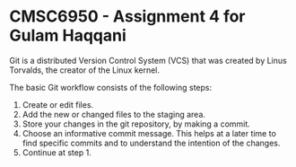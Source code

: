 # CMSC6950 - Assignment 4 for Gulam Haqqani

Git is a distributed Version Control System (VCS) that was created by
Linus Torvalds, the creator of the Linux kernel.

The basic Git workflow consists of the following steps:
1. Create or edit files.
2. Add the new or changed files to the staging area.
3. Store your changes in the git repository, by making a commit.
4. Choose an informative commit message. This helps at a later time to find
specific commits and to understand the intention of the changes.
5. Continue at step 1.

